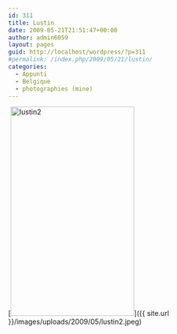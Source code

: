 ```yaml
---
id: 311
title: Lustin
date: 2009-05-21T21:51:47+00:00
author: admin6059
layout: pages
guid: http://localhost/wordpress/?p=311
#permalink: /index.php/2009/05/21/lustin/
categories:
  - Appunti
  - Belgique
  - photographies (mine)
---
```

[<img class="aligncenter wp-image-945 size-full" title="lustin2" src="{{ site.url }}/images/uploads/2009/05/lustin2.jpeg" alt="lustin2" width="251" height="425" srcset="{{ site.url }}/images/uploads/2009/05/lustin2.jpeg 251w, {{ site.url }}/images/uploads/2009/05/lustin2-177x300.jpeg 177w" sizes="(max-width: 251px) 100vw, 251px" />]({{ site.url }}/images/uploads/2009/05/lustin2.jpeg)

<p style="text-align: center;">